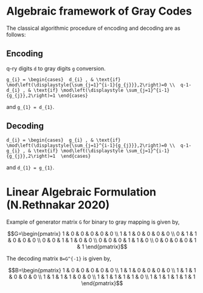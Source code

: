 # Algebraic framework of Gray Codes


The classical algorithmic procedure of encoding and decoding are as follows:
## Encoding
q-ry digits ``d`` to gray digits ``g`` conversion.

``
g_{i} = \begin{cases} 
d_{i} , & \text{if}  \mod\left(\displaystyle{\sum_{j=1}^{i-1}{g_{j}}},2\right)=0 \\ 
q-1-d_{i} , & \text{if} \mod\left(\displaystyle \sum_{j=1}^{i-1}{g_{j}},2\right)=1
\end{cases}
``

and ``g_{1} = d_{1}``.
## Decoding

``
d_{i} = \begin{cases} 
g_{i} , & \text{if}  \mod\left(\displaystyle{\sum_{j=1}^{i-1}{g_{j}}},2\right)=0 \\ 
q-1-g_{i} , & \text{if} \mod\left(\displaystyle \sum_{j=1}^{i-1}{g_{j}},2\right)=1 
\end{cases}
``

and ``d_{1} = g_{1}``.

# Linear Algebraic Formulation (N.Rethnakar 2020)
Example of generator matrix ``G`` for binary to gray mapping is given by,

```math
G=\begin{pmatrix} 1 &  0  &  0 &  0  &  0 &  0  \\
 1  &  1  & 0 & 0 & 0 & 0  \\
 0  &  1  & 1 & 0 & 0 & 0  \\
 0  &  0  & 1 & 1 & 0 & 0  \\
 0  &  0  & 0 & 1 & 1 & 0  \\
 0  &  0  & 0 & 0 & 1 & 1 \end{pmatrix}
```


  The decoding matrix ``B=G^{-1}`` is given by,

  ```math
  B=\begin{pmatrix}  1  &  0  &  0  &  0  &  0  &  0  \\
1 &  1 &  0 & 0  &  0  & 0  \\
1 &  1 &  1 & 0  &  0  & 0  \\
1 &  1 &  1 & 1  &  0  & 0  \\
1 &  1 &  1 & 1  &  1  & 0  \\
1 &  1 &  1 & 1  &  1  & 1 \end{pmatrix}
```


